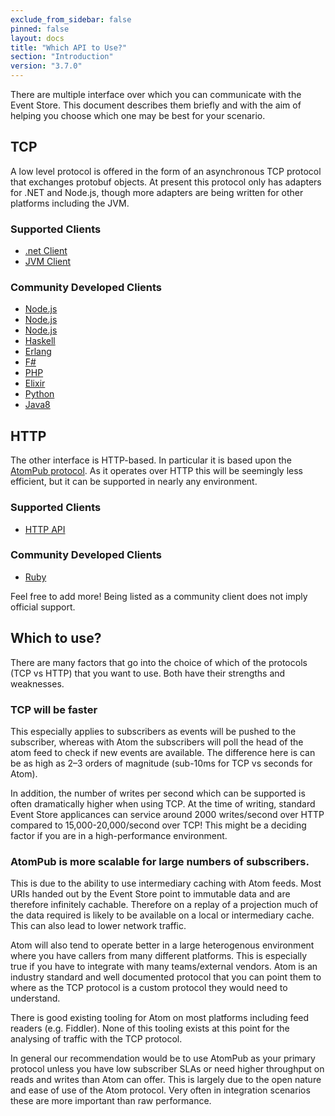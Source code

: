 ```yaml
---
exclude_from_sidebar: false
pinned: false
layout: docs
title: "Which API to Use?"
section: "Introduction"
version: "3.7.0"
---
```


There are multiple interface over which you can communicate with the Event Store. This document describes them briefly and with the aim of helping you choose which one may be best for your scenario.

## TCP

A low level protocol is offered in the form of an asynchronous TCP protocol that exchanges protobuf objects. At present this protocol only has adapters for .NET and Node.js, though more adapters are being written for other platforms including the JVM.

### Supported Clients

- [.net Client](http://www.nuget.org/packages/EventStore.Client)
- [JVM Client](https://github.com/EventStore/EventStore.JVM)

### Community Developed Clients

- [Node.js](https://www.npmjs.com/package/event-store-client)
- [Node.js](https://www.npmjs.com/package/ges-client)
- [Node.js](https://github.com/nicdex/eventstore-node)
- [Haskell](https://github.com/YoEight/eventstore)
- [Erlang](https://bitbucket.org/anakryiko/erles)
- [F#](https://github.com/haf/EventStore.Client.FSharp)
- [PHP](https://github.com/dbellettini/php-eventstore-client)
- [Elixir](https://github.com/exponentially/extreme)
- [Python](https://github.com/madedotcom/atomicpuppy)
- [Java8](https://github.com/msemys/esjc)

## HTTP

The other interface is HTTP-based. In particular it is based upon the [AtomPub protocol](http://tools.ietf.org/html/rfc5023). As it operates over HTTP this will be seemingly less efficient, but it can be supported in nearly any environment.

### Supported Clients

- [HTTP API](/docs/http-api)

### Community Developed Clients

- [Ruby](https://github.com/arkency/http_eventstore)

<span class="note">
Feel free to add more! Being listed as a community client does not imply official support.
</span>

## Which to use?

There are many factors that go into the choice of which of the protocols (TCP vs HTTP) that you want to use. Both have their strengths and weaknesses.

### TCP will be faster

This especially applies to subscribers as events will be pushed to the subscriber, whereas with Atom the subscribers will poll the head of the atom feed to check if new events are available. The difference here is can be as high as 2–3 orders of magnitude (sub-10ms for TCP vs seconds for Atom).

In addition, the number of writes per second which can be supported is often dramatically higher when using TCP. At the time of writing, standard Event Store applicances can service around 2000 writes/second over HTTP compared to 15,000-20,000/second over TCP! This might be a deciding factor if you are in a high-performance environment.

### AtomPub is more scalable for large numbers of subscribers.

This is due to the ability to use intermediary caching with Atom feeds. Most URIs handed out by the Event Store point to immutable data and are therefore infinitely cachable. Therefore on a replay of a projection much of the data required is likely to be available on a local or intermediary cache. This can also lead to lower network traffic.

Atom will also tend to operate better in a large heterogenous environment where you have callers from many different platforms. This is especially true if you have to integrate with many teams/external vendors. Atom is an industry standard and well documented protocol that you can point them to where as the TCP protocol is a custom protocol they would need to understand.

There is good existing tooling for Atom on most platforms including feed readers (e.g. Fiddler). None of this tooling exists at this point for the analysing of traffic with the TCP protocol.

<span class="note">
In general our recommendation would be to use AtomPub as your primary protocol unless you have low subscriber SLAs or need higher throughput on reads and writes than Atom can offer. This is largely due to the open nature and ease of use of the Atom protocol. Very often in integration scenarios these are more important than raw performance.
</span>
